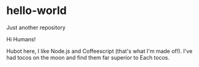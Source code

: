 # hello-world
Just another repository

Hi Humans!

Hubot here, I like Node.js and Coffeescript (that's what I'm made of!).
I've had tocos on the moon and find them far superior to Each tocos.
